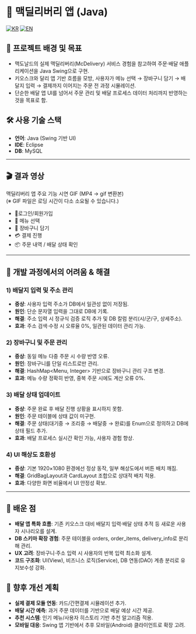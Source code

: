 # 🍔 맥딜리버리 앱 (Java)

[![KR](https://img.shields.io/badge/README-한국어-blue)](./README.mcdeliveryapp.ko.md)
[![EN](https://img.shields.io/badge/README-English-red)](./README.mcdeliveryapp.md)

## 📖 프로젝트 배경 및 목표

- 맥도날드의 실제 맥딜리버리(McDelivery) 서비스 경험을 참고하여 주문·배달 애플리케이션을 Java Swing으로 구현.
- 키오스크와 달리 앱 기반 흐름을 모방, 사용자가 메뉴 선택 → 장바구니 담기 → 배달지 입력 → 결제까지 이어지는 주문 전 과정 시뮬레이션.
- 단순한 배달 앱 UI를 넘어서 주문 관리 및 배달 프로세스 데이터 처리까지 반영하는 것을 목표로 함.

## 🛠 사용 기술 스택

- **언어**: Java (Swing 기반 UI)
- **IDE**: Eclipse
- **DB**: MySQL

---

## 🎬 결과 영상

맥딜리버리 앱 주요 기능 시연 GIF (MP4 → gif 변환본)  
(※ GIF 파일은 로딩 시간이 다소 소요될 수 있습니다.)
- 👤로그인/회원가입
- 🍔 메뉴 선택
- 🛒 장바구니 담기
- 💳 결제 진행
- 📦 주문 내역 / 배달 상태 확인



---

## 🧭 개발 과정에서의 어려움 & 해결

### 1) 배달지 입력 및 주소 관리
- **증상**: 사용자 입력 주소가 DB에서 일관성 없이 저장됨.
- **원인**: 단순 문자열 입력을 그대로 DB에 기록.
- **해결**: 주소 입력 시 정규식 검증 로직 추가 및 DB 칼럼 분리(시/군/구, 상세주소).
- **효과**: 주소 검색·수정 시 오류율 0%, 일관된 데이터 관리 가능.

### 2) 장바구니 및 주문 관리
- **증상**: 동일 메뉴 다중 주문 시 수량 반영 오류.
- **원인**: 장바구니를 단일 리스트로만 관리.
- **해결**: HashMap<Menu, Integer> 기반으로 장바구니 관리 구조 변경.
- **효과**: 메뉴 수량 정확히 반영, 중복 주문 시에도 계산 오류 0%.

### 3) 배달 상태 업데이트
- **증상**: 주문 완료 후 배달 진행 상황을 표시하지 못함.
- **원인**: 주문 테이블에 상태 값이 미구현.
- **해결**: 주문 상태(대기중 → 조리중 → 배달중 → 완료)를 Enum으로 정의하고 DB에 상태 필드 추가.
- **효과**: 배달 프로세스 실시간 확인 가능, 사용자 경험 향상.

### 4) UI 해상도 호환성
- **증상**: 기본 1920×1080 환경에선 정상 동작, 일부 해상도에서 버튼 배치 깨짐.
- **해결**: GridBagLayout과 CardLayout 조합으로 상대적 배치 적용.
- **효과**: 다양한 화면 비율에서 UI 안정성 확보.

---

## 📝 배운 점

- **배달 앱 특화 흐름**: 기존 키오스크 대비 배달지 입력·배달 상태 추적 등 새로운 사용자 시나리오를 설계.
- **DB 스키마 확장 경험**: 주문 테이블을 orders, order_items, delivery_info로 분리해 관리.
- **UX 고려**: 장바구니·주소 입력 시 사용자의 반복 입력 최소화 설계.
- **코드 구조화**: UI(View), 비즈니스 로직(Service), DB 연동(DAO) 계층 분리로 유지보수성 강화.

## 🚀 향후 개선 계획

- **실제 결제 모듈 연동**: 카드/간편결제 시뮬레이션 추가.
- **배달 시간 예측**: 과거 주문 데이터를 기반으로 배달 예상 시간 제공.
- **추천 시스템**: 인기 메뉴/사용자 히스토리 기반 추천 알고리즘 적용.
- **모바일 대응**: Swing 앱 기반에서 추후 모바일(Android) 클라이언트로 확장 고려.
